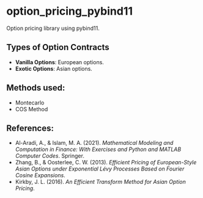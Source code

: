# option_pricing_pybind11


Option pricing library using pybind11.



## Types of Option Contracts
- **Vanilla Options**: European options.
- **Exotic Options**: Asian options.


## Methods used: 

- Montecarlo
- COS Method


## References:

- Al-Aradi, A., & Islam, M. A. (2021). *Mathematical Modeling and Computation in Finance: With Exercises and Python and MATLAB Computer Codes*. Springer.
- Zhang, B., & Oosterlee, C. W. (2013). *Efficient Pricing of European-Style Asian Options under Exponential Lévy Processes Based on Fourier Cosine Expansions*.
- Kirkby, J. L. (2016). *An Efficient Transform Method for Asian Option Pricing*.

